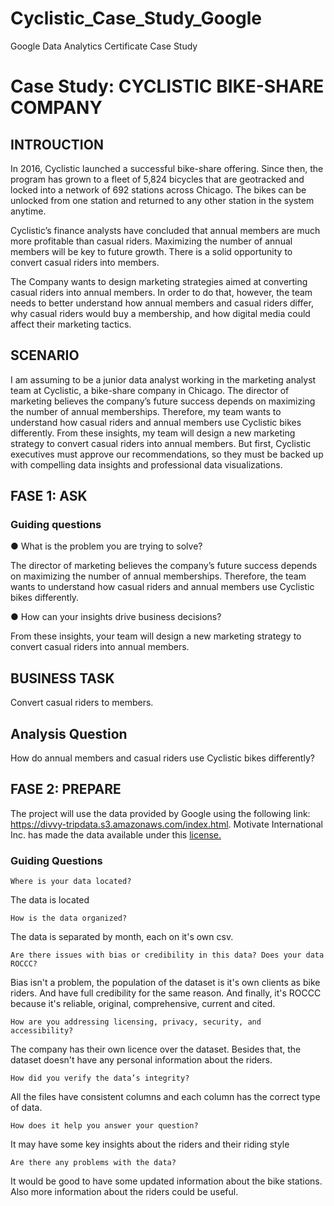 # Cyclistic_Case_Study_Google
Google Data Analytics Certificate Case Study
# Case Study: CYCLISTIC BIKE-SHARE COMPANY 

## INTROUCTION

In 2016, Cyclistic launched a successful bike-share offering. Since then, the program has grown
to a fleet of 5,824 bicycles that are geotracked and locked into a network of 692 stations across
Chicago. The bikes can be unlocked from one station and returned to any other station in the
system anytime.

Cyclistic’s finance analysts have concluded that annual members are much more profitable
than casual riders.  Maximizing the number of annual members will be key to future growth. There is a solid opportunity to convert casual riders into members.

The Company wants to design marketing strategies aimed at converting casual riders into
annual members. In order to do that, however, the team needs to better understand how
annual members and casual riders differ, why casual riders would buy a membership, and how
digital media could affect their marketing tactics.

## SCENARIO

I am assuming to be a junior data analyst working in the marketing analyst team at Cyclistic, a bike-share company in Chicago. The director of marketing believes the company’s future success depends on maximizing the number of annual memberships. Therefore, my team wants to understand how casual riders and annual members use Cyclistic bikes differently. From these insights, my team will design a new marketing strategy to convert casual riders into annual members. But first, Cyclistic executives must approve our recommendations, so they must be backed up with compelling data insights and professional data visualizations.

## FASE 1: ASK

### Guiding questions
● What is the problem you are trying to solve?

The director of marketing believes the company’s future success
depends on maximizing the number of annual memberships. Therefore, 
the team wants to understand how casual riders and annual members use Cyclistic bikes differently.

● How can your insights drive business decisions?

From these insights, your team will design a new marketing strategy to convert casual riders into annual
members. 

## BUSINESS TASK

Convert casual riders to members.

## Analysis Question

How do annual members and casual riders use Cyclistic bikes differently?

## FASE 2: PREPARE

The project will use the data provided by Google using the following link: https://divvy-tripdata.s3.amazonaws.com/index.html. Motivate International Inc. has made the data available under this [license.](https://www.divvybikes.com/data-license-agreement)


### Guiding Questions

    Where is your data located?

The data is located 

    How is the data organized?

The data is separated by month, each on it's own csv.

    Are there issues with bias or credibility in this data? Does your data ROCCC?

Bias isn't a problem, the population of the dataset is it's own clients as bike riders. And have full credibility for the same reason. And finally, it's ROCCC because it's reliable, original, comprehensive, current and cited.

    How are you addressing licensing, privacy, security, and accessibility?

The company has their own licence over the dataset. Besides that, the dataset doesn't have any personal information about the riders.

    How did you verify the data’s integrity?

All the files have consistent columns and each column has the correct type of data.

    How does it help you answer your question?

It may have some key insights about the riders and their riding style

    Are there any problems with the data?

It would be good to have some updated information about the bike stations. Also more information about the riders could be useful.







